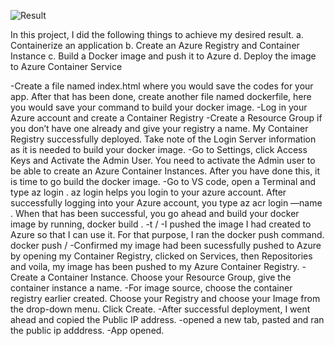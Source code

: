 ![Result](https://github.com/user-attachments/assets/4fa6d9b1-ed77-449e-9e2d-f3fadf34092b)

In this project, I did the following things to achieve my desired result.
a. Containerize an application
b. Create an Azure Registry and Container Instance
c. Build a Docker image and push it to Azure
d. Deploy the image to Azure Container Service

-Create a file named index.html where you would save the codes for your app. After that has been done, create another file named dockerfile, here you would save your command to build your docker image.
-Log in your Azure account and create a Container Registry
-Create a Resource Group if you don’t have one already and give your registry a name. My Container Registry successfully deployed. Take note of the Login Server information as it is needed to build your docker image.
-Go to Settings, click Access Keys and Activate the Admin User.
You need to activate the Admin user to be able to create an Azure Container Instances. After you have done this, it is time to go build the docker image.
-Go to VS code, open a Terminal and type az login . az login helps you login to your azure account.
After successfully logging into your Azure account, you type az acr login —name <the name of your azure container registry>. When that has been successful, you go ahead and build your docker image by running, docker build . -t <login server info>/<name of the image you want to create:latest>
-I pushed the image I had created to Azure so that I can use it. For that purpose, I ran the docker push command. docker push <login server info>/<image name>
-Confirmed my image had been sucessfully pushed to Azure by opening my Container Registry, clicked on Services, then Repositories and voila, my image has been pushed to my Azure Container Registry.
-Create a Container Instance. Choose your Resource Group, give the container instance a name.
-For image source, choose the container registry earlier created. Choose your Registry and choose your Image from the drop-down menu. Click Create.
-After successful deployment, I went ahead and copied the Public IP address.
-opened a new tab, pasted and ran the public ip adddress.
-App opened.

